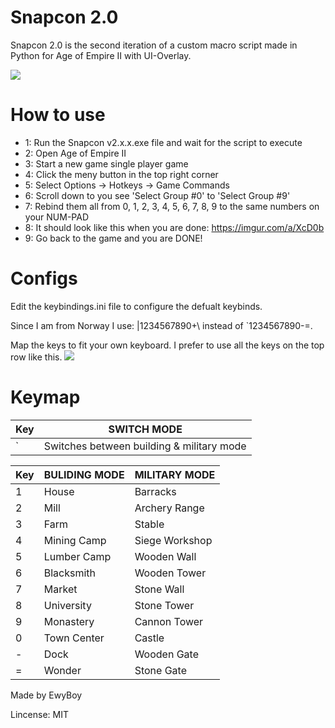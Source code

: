 # Snapcon 2.0 #

Snapcon 2.0 is the second iteration of a custom macro script made in Python for Age of Empire II with UI-Overlay. 

![](https://media.giphy.com/media/2sYcUIFxphkBvR4S5J/giphy.gif)

# How to use #

*  1: Run the Snapcon v2.x.x.exe file and wait for the script to execute
*  2: Open Age of Empire II
*  3: Start a new game single player game 
*  4: Click the meny button in the top right corner
*  5: Select Options -> Hotkeys -> Game Commands
*  6: Scroll down to you see 'Select Group #0' to 'Select Group #9'
*  7: Rebind them all from 0, 1, 2, 3, 4, 5, 6, 7, 8, 9 to the same numbers on your NUM-PAD
*  8: It should look like this when you are done: https://imgur.com/a/XcD0b
*  9: Go back to the game and you are DONE!

# Configs #
Edit the keybindings.ini file to configure the defualt keybinds.

Since I am from Norway I use: |1234567890+\ instead of `1234567890-=.

Map the keys to fit your own keyboard. I prefer to use all the keys on the top row like this.
![](https://i.imgur.com/DO2pblv.jpg)

# Keymap #

| Key     | SWITCH MODE |
| --------|---------------|
| `  	  | Switches between building & military mode 		  |

| Key     | BULIDING MODE | MILITARY MODE |
| --------|---------------|---------------|
| 1  	  | House  		  | Barracks    	  |
| 2  	  | Mill  		  | Archery Range |
| 3  	  | Farm  		  | Stable    	  |
| 4  	  | Mining Camp   | Siege Workshop|
| 5  	  | Lumber Camp   | Wooden Wall   |
| 6  	  | Blacksmith    | Wooden Tower  |
| 7  	  | Market  	  | Stone Wall    |
| 8  	  | University    | Stone Tower   |
| 9  	  | Monastery  	  | Cannon Tower  |
| 0  	  | Town Center   | Castle    	  |
| -  	  | Dock  		  | Wooden Gate   |
| =  	  | Wonder  	  | Stone Gate    |


Made by EwyBoy

Lincense: MIT

